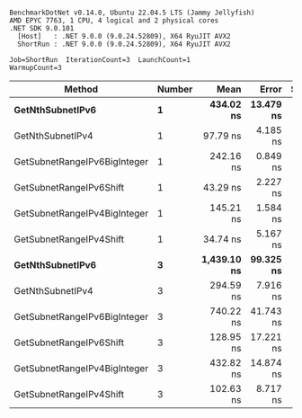 ```

BenchmarkDotNet v0.14.0, Ubuntu 22.04.5 LTS (Jammy Jellyfish)
AMD EPYC 7763, 1 CPU, 4 logical and 2 physical cores
.NET SDK 9.0.101
  [Host]   : .NET 9.0.0 (9.0.24.52809), X64 RyuJIT AVX2
  ShortRun : .NET 9.0.0 (9.0.24.52809), X64 RyuJIT AVX2

Job=ShortRun  IterationCount=3  LaunchCount=1  
WarmupCount=3  

```
| Method                       | Number | Mean        | Error     | StdDev   | Min         | Max         | Gen0   | Allocated |
|----------------------------- |------- |------------:|----------:|---------:|------------:|------------:|-------:|----------:|
| **GetNthSubnetIPv6**             | **1**      |   **434.02 ns** | **13.479 ns** | **0.739 ns** |   **433.26 ns** |   **434.74 ns** | **0.0076** |     **640 B** |
| GetNthSubnetIPv4             | 1      |    97.79 ns |  4.185 ns | 0.229 ns |    97.56 ns |    98.02 ns | 0.0019 |     160 B |
| GetSubnetRangeIPv6BigInteger | 1      |   242.16 ns |  0.849 ns | 0.047 ns |   242.11 ns |   242.19 ns | 0.0048 |     432 B |
| GetSubnetRangeIPv6Shift      | 1      |    43.29 ns |  2.227 ns | 0.122 ns |    43.16 ns |    43.39 ns | 0.0019 |     160 B |
| GetSubnetRangeIPv4BigInteger | 1      |   145.21 ns |  1.584 ns | 0.087 ns |   145.11 ns |   145.27 ns | 0.0024 |     208 B |
| GetSubnetRangeIPv4Shift      | 1      |    34.74 ns |  5.167 ns | 0.283 ns |    34.47 ns |    35.03 ns | 0.0021 |     176 B |
| **GetNthSubnetIPv6**             | **3**      | **1,439.10 ns** | **99.325 ns** | **5.444 ns** | **1,434.69 ns** | **1,445.19 ns** | **0.0229** |    **2000 B** |
| GetNthSubnetIPv4             | 3      |   294.59 ns |  7.916 ns | 0.434 ns |   294.10 ns |   294.92 ns | 0.0057 |     480 B |
| GetSubnetRangeIPv6BigInteger | 3      |   740.22 ns | 41.743 ns | 2.288 ns |   738.14 ns |   742.67 ns | 0.0153 |    1296 B |
| GetSubnetRangeIPv6Shift      | 3      |   128.95 ns | 17.221 ns | 0.944 ns |   127.86 ns |   129.59 ns | 0.0057 |     480 B |
| GetSubnetRangeIPv4BigInteger | 3      |   432.82 ns | 14.874 ns | 0.815 ns |   431.88 ns |   433.31 ns | 0.0072 |     624 B |
| GetSubnetRangeIPv4Shift      | 3      |   102.63 ns |  8.717 ns | 0.478 ns |   102.16 ns |   103.12 ns | 0.0062 |     528 B |
